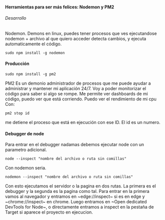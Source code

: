 #### Herramientas para ser más felices: Nodemon y PM2
###### Desarrollo
Nodemon. Demons en linux, puedes tener procesos que ves ejecutandose nodemon + archivo al que quiero acceder detecta cambios, y ejecuta automaticamente el código.
   ~~~
   sudo npm install -g nodemon
   ~~~
#### Producción
   ~~~
   sudo npm install -g pm2
   ~~~
PM2 Es un demonio administrador de procesos que me puede ayudar a administrar y mantener mi aplicación 24/7. Voy a poder monitorizar el código para saber si algo se rompe. Me permite ver dashboards de mi código, puedo ver que está corriendo. Puedo ver el rendimiento de mi cpu Con: 
   ~~~
   pm2 stop id
   ~~~
me detiene el proceso que está en ejecución con ese ID. El id es un numero.
#### Debugger de node
Para entrar en el debugger nadamas debemos ejecutar node con un parametro adicional.
   ~~~
   node --inspect "nombre del archivo o ruta sin comillas"
   ~~~
Con nodemon seria.
   ~~~
   nodemon --inspect "nombre del archivo o ruta sin comillas"
   ~~~
Con esto ejecutamos el servidor o la pagina en dos rutas. La primera es el debugger y la segunda es la pagina como tal.
Para entrar en la primera vamos al navegador y entramos en ~edge://inspect~ si es en edge y ~chrome://inspect~ en chrome.
Luego entramos en ~Open dedicated DevTools for Node~, o directamente entramos a inspect en la pestaña de Target si aparece el proyecto en ejecucion.